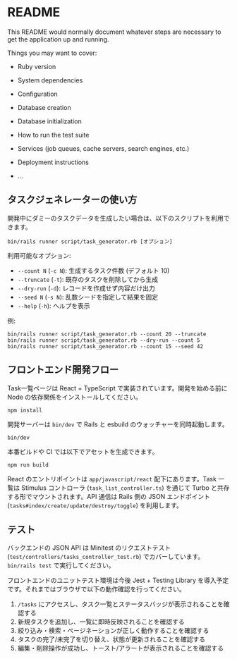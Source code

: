 # README

This README would normally document whatever steps are necessary to get the
application up and running.

Things you may want to cover:

* Ruby version

* System dependencies

* Configuration

* Database creation

* Database initialization

* How to run the test suite

* Services (job queues, cache servers, search engines, etc.)

* Deployment instructions

* ...

## タスクジェネレーターの使い方

開発中にダミーのタスクデータを生成したい場合は、以下のスクリプトを利用できます。

```
bin/rails runner script/task_generator.rb [オプション]
```

利用可能なオプション:

- `--count N` (`-c N`): 生成するタスク件数 (デフォルト 10)
- `--truncate` (`-t`): 既存のタスクを削除してから生成
- `--dry-run` (`-d`): レコードを作成せず内容だけ出力
- `--seed N` (`-s N`): 乱数シードを指定して結果を固定
- `--help` (`-h`): ヘルプを表示

例:

```
bin/rails runner script/task_generator.rb --count 20 --truncate
bin/rails runner script/task_generator.rb --dry-run --count 5
bin/rails runner script/task_generator.rb --count 15 --seed 42
```

## フロントエンド開発フロー

Task一覧ページは React + TypeScript で実装されています。開発を始める前に Node の依存関係をインストールしてください。

```
npm install
```

開発サーバーは `bin/dev` で Rails と esbuild のウォッチャーを同時起動します。

```
bin/dev
```

本番ビルドや CI では以下でアセットを生成できます。

```
npm run build
```

React のエントリポイントは `app/javascript/react` 配下にあります。Task 一覧は Stimulus コントローラ (`task_list_controller.ts`) を通じて Turbo と共存する形でマウントされます。API 通信は Rails 側の JSON エンドポイント (`tasks#index/create/update/destroy/toggle`) を利用します。

## テスト

バックエンドの JSON API は Minitest のリクエストテスト (`test/controllers/tasks_controller_test.rb`) でカバーしています。`bin/rails test` で実行してください。

フロントエンドのユニットテスト環境は今後 Jest + Testing Library を導入予定です。それまではブラウザで以下の動作確認を行ってください。

1. `/tasks` にアクセスし、タスク一覧とステータスバッジが表示されることを確認する
2. 新規タスクを追加し、一覧に即時反映されることを確認する
3. 絞り込み・検索・ページネーションが正しく動作することを確認する
4. タスクの完了/未完了を切り替え、状態が更新されることを確認する
5. 編集・削除操作が成功し、トースト/アラートが表示されることを確認する
